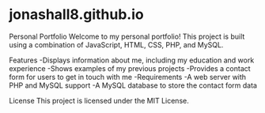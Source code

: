 # jonashall8.github.io

Personal Portfolio
Welcome to my personal portfolio! This project is built using a combination of JavaScript, HTML, CSS, PHP, and MySQL.

Features
-Displays information about me, including my education and work experience
-Shows examples of my previous projects
-Provides a contact form for users to get in touch with me
-Requirements
-A web server with PHP and MySQL support
-A MySQL database to store the contact form data

License
This project is licensed under the MIT License.
